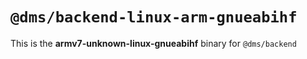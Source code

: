 # `@dms/backend-linux-arm-gnueabihf`

This is the **armv7-unknown-linux-gnueabihf** binary for `@dms/backend`
